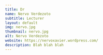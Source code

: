 ```yaml
---
title: Dr
name: Nervo Verdezoto​
subtitle: Lecturer
layout: default
img: nervo.jpg
thumbnail: nervo.jpg
alt: Nervo Verdezoto​
website: https://nervoxavier.wordpress.com/
description: Blah blah blah
---
```

